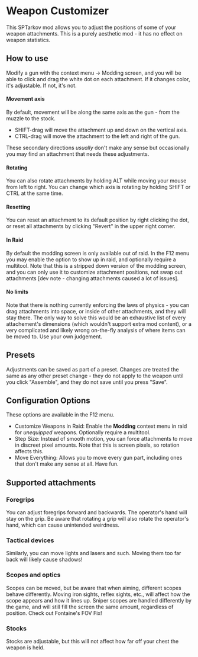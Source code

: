 # Weapon Customizer

This SPTarkov mod allows you to adjust the positions of some of your weapon attachments. This is a purely aesthetic mod - it has no effect on weapon statistics.

## How to use

Modify a gun with the context menu -> Modding screen, and you will be able to click and drag the white dot on each attachment. If it changes color, it's adjustable. If not, it's not.

#### Movement axis

By default, movement will be along the same axis as the gun - from the muzzle to the stock.

-   SHIFT-drag will move the attachment up and down on the vertical axis.
-   CTRL-drag will move the attachment to the left and right of the gun.

These secondary directions _usually_ don't make any sense but occasionally you may find an attachment that needs these adjustments.

#### Rotating

You can also rotate attachments by holding ALT while moving your mouse from left to right. You can change which axis is rotating by holding SHIFT or CTRL at the same time.

#### Resetting

You can reset an attachment to its default position by right clicking the dot, or reset all attachments by clicking "Revert" in the upper right corner.

#### In Raid

By default the modding screen is only available out of raid. In the F12 menu you may enable the option to show up in raid, and optionally require a multitool. Note that this is a stripped down version of the modding screen, and you can only use it to customize attachment positions, not swap out attachments [dev note - changing attachments caused a lot of issues].

#### No limits

Note that there is nothing currently enforcing the laws of physics - you can drag attachments into space, or inside of other attachments, and they will stay there. The only way to solve this would be an exhaustive list of every attachement's dimensions (which wouldn't support extra mod content), or a very complicated and likely wrong on-the-fly analysis of where items can be moved to. Use your own judgement.

## Presets

Adjustments can be saved as part of a preset. Changes are treated the same as any other preset change - they do not apply to the weapon until you click "Assemble", and they do not save until you press "Save".

## Configuration Options

These options are available in the F12 menu.

-   Customize Weapons in Raid: Enable the <b>Modding</b> context menu in raid for _unequipped_ weapons. Optionally require a multitool.
-   Step Size: Instead of smooth motion, you can force attachments to move in discreet pixel amounts. Note that this is screen pixels, so rotation affects this.
-   Move Everything: Allows you to move every gun part, including ones that don't make any sense at all. Have fun.

## Supported attachments

### Foregrips

You can adjust foregrips forward and backwards. The operator's hand will stay on the grip. Be aware that rotating a grip will also rotate the operator's hand, which can cause unintended weirdness.

### Tactical devices

Similarly, you can move lights and lasers and such. Moving them too far back will likely cause shadows!

### Scopes and optics

Scopes can be moved, but be aware that when aiming, different scopes behave differently. Moving iron sights, reflex sights, etc., will affect how the scope appears and how it lines up. Sniper scopes are handled differently by the game, and will still fill the screen the same amount, regardless of position. Check out Fontaine's FOV Fix!

### Stocks

Stocks are adjustable, but this will not affect how far off your chest the weapon is held.
